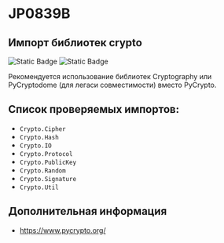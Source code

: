 # JP0839B
## Импорт библиотек crypto

![Static Badge](https://img.shields.io/badge/%D0%A1%D1%82%D0%B5%D0%BF%D0%B5%D0%BD%D1%8C%20%D0%BA%D1%80%D0%B8%D1%82%D0%B8%D1%87%D0%BD%D0%BE%D1%81%D1%82%D0%B8-%D0%92%D1%8B%D1%81%D0%BE%D0%BA%D0%B0%D1%8F-crimson?style=for-the-badge)
![Static Badge](https://img.shields.io/badge/%D0%94%D0%BE%D1%81%D1%82%D0%BE%D0%B2%D0%B5%D1%80%D0%BD%D0%BE%D1%81%D1%82%D1%8C%20%D0%BE%D0%BF%D1%80%D0%B5%D0%B4%D0%B5%D0%BB%D0%B5%D0%BD%D0%B8%D1%8F-%D0%B2%D1%8B%D1%81%D0%BE%D0%BA%D0%B0%D1%8F-crimson?style=for-the-badge)

Рекомендуется использование библиотек Cryptography или PyCryptodome (для легаси совместимости) вместо PyCrypto.

## Список проверяемых импортов:

* `Crypto.Cipher`
* `Crypto.Hash`
* `Crypto.IO`
* `Crypto.Protocol`
* `Crypto.PublicKey`
* `Crypto.Random`
* `Crypto.Signature`
* `Crypto.Util`

## Дополнительная информация

* <https://www.pycrypto.org/>
